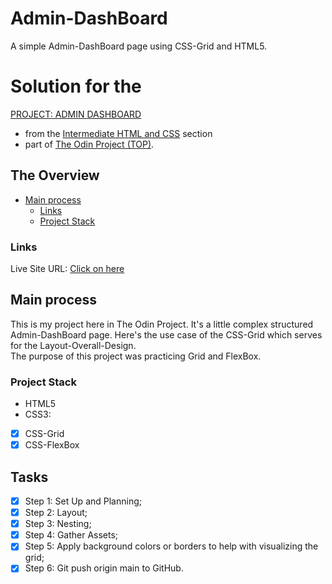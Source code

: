 # Admin-DashBoard
A simple Admin-DashBoard page using CSS-Grid and HTML5.

# Solution for the 
[PROJECT: ADMIN DASHBOARD](https://www.theodinproject.com/paths/full-stack-javascript/courses/intermediate-html-and-css/lessons/admin-dashboard)<br>
  - from the [Intermediate HTML and CSS](https://www.theodinproject.com/paths/full-stack-javascript/courses/intermediate-html-and-css#intermediate-html-concepts) section<br>
  - part of [The Odin Project (TOP)](https://www.theodinproject.com/).

## The Overview
- [Main process](#main-process)
  - [Links](#links)
  - [Project Stack](#project-stack)

### Links
Live Site URL: [Click on here](https://tezv-admin-dashboard.netlify.app/)

## Main process
This is my project here in The Odin Project. It's a little complex structured Admin-DashBoard page. Here's the use case of the CSS-Grid which serves for the Layout-Overall-Design.<br> 
The purpose of this project was practicing Grid and FlexBox.

### Project Stack
- HTML5
- CSS3:
- [x] CSS-Grid
- [x] CSS-FlexBox

## Tasks
- [x] Step 1: Set Up and Planning;
- [x] Step 2: Layout;
- [x] Step 3: Nesting;
- [x] Step 4: Gather Assets;
- [x] Step 5: Apply background colors or borders to help with visualizing the grid;
- [x] Step 6: Git push origin main to GitHub.
